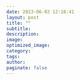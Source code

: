 ```yaml
---
date: 2023-06-02 12:18:41
layout: post
title: ""
subtitle:
description:
image:
optimized_image:
category:
tags:
author:
paginate: false
---
```

